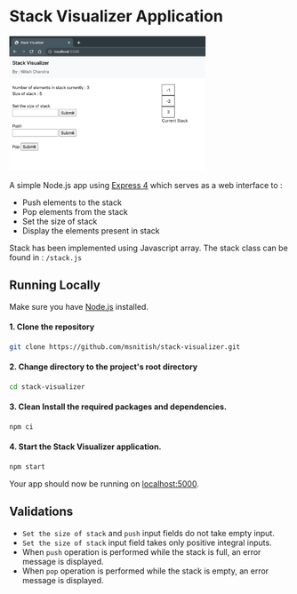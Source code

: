 
# Stack Visualizer Application


<img src="https://raw.githubusercontent.com/msnitish/stack-visualizer/main/public/img/mug_1.png" alt="drawing" width="70%"/>

A simple Node.js app using [Express 4](http://expressjs.com/) which serves as a web interface to :
* Push elements to the stack
* Pop elements from the stack
* Set the size of stack
* Display the elements present in stack

Stack has been implemented using Javascript array.
The stack class can be found in :
`/stack.js`

## Running Locally

Make sure you have [Node.js](http://nodejs.org/) installed.
#### 1. Clone the repository 
```sh
git clone https://github.com/msnitish/stack-visualizer.git
```
#### 2. Change directory to the project's root directory
```sh
cd stack-visualizer
```
#### 3. Clean Install the required packages and dependencies.
```sh
npm ci
```
#### 4. Start the Stack Visualizer application.
```sh
npm start
```

Your app should now be running on [localhost:5000](http://localhost:5000/).

## Validations 
* `Set the size of stack` and `push` input fields do not take empty input.
* `Set the size of stack` input field takes only positive integral inputs.
* When `push` operation is performed while the stack is full, an error message is displayed.
* When `pop` operation is performed while the stack is empty, an error message is displayed.

